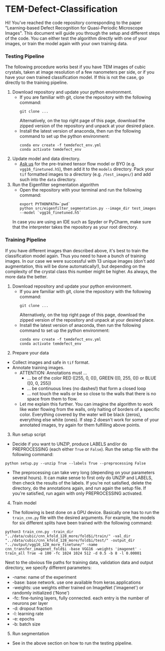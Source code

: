 # TEM-Defect-Classification
Hi! You've reached the code repository corresponding to the paper "Learning-based Defect Recognition for Quasi-Periodic Microscope Images". This document will guide you through the setup and different steps of the code. You can either test the algorithm directly with one of your images, or train the model again with your own training data.


### Testing Pipeline
The following procedure works best if you have TEM images of cubic crystals, taken at image resolution of a few nanometers per side, or if you have your own trained classification model. If this is not the case, go directly to the training pipeline. 
1. Download repository and update your python environment.
   * If you are familiar with git, clone the repository with the following command:
     ```
     git clone ...
     ```
     Alternatively, on the top right page of this page, download the zipped version of the repository and unpack at your desired place.
   * Install the latest version of anaconda, then run the following command to set up the python environment:
     ```
     conda env create -f temdefect_env.yml
     conda activate temdefect_env
     ```
2. Update model and data directory. 
   * [Ask us](mailto:nik.dennler@uzh.ch) for the pre-trained tensor flow model or BYO (e.g. `vgg16_finetuned.h5`), then add it to the `models` directory. Pack your `tif` formatted images to a directory (e.g. `/test_images/`) and add such into the `data` directory. 
3. Run the Eigenfilter segmentation algorithm
   * Open the repository with your terminal and run the following command:
     ```
     export PYTHONPATH=`pwd`
     python src/eigenfilter_segmentation.py --image_dir test_images --model `vgg16_finetuned.h5`
     ```
    In case you are using an IDE such as Spyder or PyCharm, make sure that the interpreter takes the repository as your root directory. 

### Training Pipeline
If you have different images than described above, it's best to train the classification model again. Thus you need to have a bunch of training images. In our case we were successful with 13 unique images (don't add augmentation, this will be done automatically!), but depending on the complexity of the crystal class this number might be higher. As always, the more data the better.  
1. Download repository and update your python environment.
   * If you are familiar with git, clone the repository with the following command:
     ```
     git clone ...
     ```
     Alternatively, on the top right page of this page, download the zipped version of the repository and unpack at your desired place.
   * Install the latest version of anaconda, then run the following command to set up the python environment:
     ```
     conda env create -f temdefect_env.yml
     conda activate temdefect_env
     ```
2. Prepare your data
  * Collect images and safe in `tif` format.
  * Annotate training images.
    * ATTENTION: Annotations must ...
      * ... be of the color RED ([255, 0, 0]), GREEN ([0, 255, 0]) or BLUE ([0, 0, 255])
      * ... be continuous lines (no dashes!) that form a closed loop
      * ... not touch the walls or be so close to the walls that there is no space from them to flow. 
    * Let me explain this further. You can imagine the algorithm to work like water flowing from the walls, only halting of borders of a specific color. Everything covered by the water will be black (zeros), everything else white (ones). If step 2 doesn't work for some of your annotated images, try again for them fulfilling above points.

3. Run setup script
 * Decide if you want to UNZIP, produce LABELS and/or do PREPROCESSING (each either `True` or `False`). Run the setup file with the following command:
  ```
  python setup.py --unzip True --labels True --preprocessing False 
  ```
  * The preprocessing can take very long (depending on your parameters several hours). It can make sense to first only do UNZIP and LABELS, then check the results of the labels. If you're not satisfied, delete the directory, do the annotations again, and run again the setup file. If you're satisfied, run again with only PREPROCESSING activated.

4. Train model
 * The following is best done on a GPU device. Basically one has to run the `train_cnn.py` file with the desired arguments. For example, the models for six different splits have been trained with the following command: 
 
 ```
 python3 train_cnn.py -train_dir "../data/cubic/cnn_kfold_128_more/fold$i/train/" -val_dir "../data/cubic/cnn_kfold_128_more/fold$i/test/" -output_dir "../output/vgg16_128_more_finetune/" -name cnn_transfer_imagenet_fold$i -base VGG16 -weights 'imagenet' -train_all True -e 100 -fc 1024 1024 512 -d 0.5 -b 8 -l 0.00001
 ```
 Next to the obvious file paths for training data, validation data and output directory, we specify different parameters:
 * -name: name of the experiment
 * -base: base network. use one available from keras.applications
 * -weights: use weights either trained on ImageNet ('imagenet') or randomly initialized ('None')
 * -fc: fine-tuning layers, fully connected. each entry is the number of neurons per layer
 * -d: dropout fraction
 * -l: learning rate
 * -e: epochs
 * -b: batch size
 
5. Run segmentation

 * See in the above section on how to run the testing pipeline.
